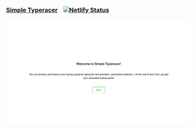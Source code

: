 ### [Simple Typeracer](https://typeracing.rishikc.com) &nbsp;&nbsp; [![Netlify Status](https://api.netlify.com/api/v1/badges/67dd339c-731a-4245-ad78-17117a3ccf81/deploy-status)](https://app.netlify.com/sites/typeracing/deploys)


![screenshot](.github/screenshot.png)
